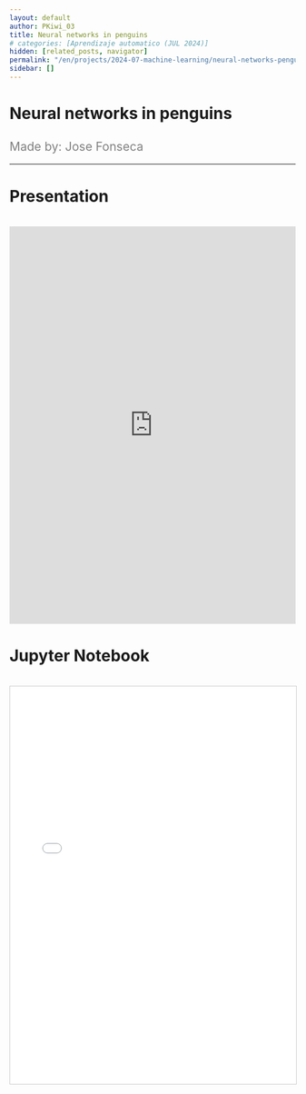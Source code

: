 ```yaml
---
layout: default
author: PKiwi_03
title: Neural networks in penguins
# categories: [Aprendizaje automatico (JUL 2024)]
hidden: [related_posts, navigator]
permalink: "/en/projects/2024-07-machine-learning/neural-networks-penguins.html"
sidebar: []
---
```


# Neural networks in penguins

<h2 style="color: gray; font-weight: normal;">
Made by:  Jose Fonseca
</h2>

---


# Presentation
<br>

<iframe width="100%" height="700" src="https://www.youtube.com/embed/wQD2DNvOZxE" frameborder="0" allow="accelerometer; autoplay; clipboard-write; encrypted-media; gyroscope; picture-in-picture; web-share" referrerpolicy="strict-origin-when-cross-origin" allowfullscreen></iframe>

<br>

# Jupyter Notebook
<br>

<iframe 
    src="/assets/html/2024-07-ml/jose_fonseca.html" 
    width="100%" 
    height="700" 
    style="border: 1px solid #ccc;"
></iframe>